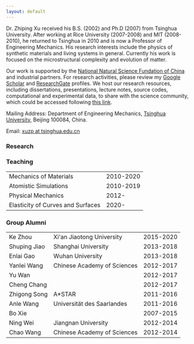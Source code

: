 ```yaml
---
layout: default
---
```


Dr. Zhiping Xu received his B.S. (2002) and Ph.D (2007) from Tsinghua University. After working at Rice University (2007-2008) and MIT (2008-2010), he returned to Tsinghua in 2010 and is now a Professor of Engineering Mechanics. His research interests include the physics of synthetic materials and living systems in general. Currently his work is focused on the microstructural complexity and evolution of matter.

Our work is supported by the [National Natural Science Fundation of China](https://www.nsfc.gov.cn) and industrial partners. For research activities, please review my [Google Scholar](http://scholar.google.com/citations?user=VNcqui8AAAAJ&hl=en) and [ResearchGate](https://www.researchgate.net/profile/Zhiping_Xu7) profiles. We host our research resources, including dissertations, presentations, lecture notes, source codes, computational and experimental data, to share with the science community, which could be accessed following [this link](https://github.com/xuzhiping).

Mailing Address: Department of Engineering Mechanics, [Tsinghua University](http://www.tsinghua.edu.cn), Beijing 100084, China.

Email: [xuzp at tsinghua.edu.cn](mailto:xuzp@tsinghua.edu.cn)

### Research



### Teaching
|                                   |           |
|:----------------------------------|:----------|
| Mechanics of Materials            | 2010-2020 |
| Atomistic Simulations             | 2010-2019 |
| Physical Mechanics                | 2012-     |
| Elasticity of Curves and Surfaces | 2020-     |

### Group Alumni
|              |                             |           |
|:-------------|:----------------------------|:----------|
| Ke Zhou      | Xi'an Jiaotong University   | 2015-2020 |
| Shuping Jiao | Shanghai University         | 2013-2018 |
| Enlai Gao    | Wuhan University            | 2013-2018 |
| Yanlei Wang  | Chinese Academy of Sciences | 2012-2017 |
| Yu Wan       |                             | 2012-2017 |
| Cheng Chang  |                             | 2012-2017 |
| Zhigong Song | A\*STAR                     | 2011-2016 |
| Anle Wang    | Universität des Saarlandes  | 2011-2016 |
| Bo Xie       |                             | 2007-2015 |
| Ning Wei     | Jiangnan University         | 2012-2014 |
| Chao Wang    | Chinese Academy of Sciences | 2012-2014 |

